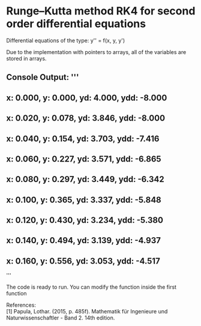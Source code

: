 # Runge–Kutta method RK4 for second order differential equations

Differential equations of the type:
y'' = f(x, y, y')

Due to the implementation with pointers to arrays, all of the variables are stored in arrays.

Console Output:
'''
------------------------------------------
x: 0.000, y: 0.000, yd: 4.000, ydd: -8.000
------------------------------------------
x: 0.020, y: 0.078, yd: 3.846, ydd: -8.000
------------------------------------------
x: 0.040, y: 0.154, yd: 3.703, ydd: -7.416
------------------------------------------
x: 0.060, y: 0.227, yd: 3.571, ydd: -6.865
------------------------------------------
x: 0.080, y: 0.297, yd: 3.449, ydd: -6.342
------------------------------------------
x: 0.100, y: 0.365, yd: 3.337, ydd: -5.848
------------------------------------------
x: 0.120, y: 0.430, yd: 3.234, ydd: -5.380
------------------------------------------
x: 0.140, y: 0.494, yd: 3.139, ydd: -4.937
------------------------------------------
x: 0.160, y: 0.556, yd: 3.053, ydd: -4.517
------------------------------------------
'''

The code is ready to run. You can modify the function inside the first function

References:\
[1] Papula, Lothar. (2015, p. 485f). Mathematik für Ingenieure und Naturwissenschaftler - Band 2. 14th edition.
